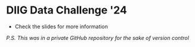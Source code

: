 # DIIG Data Challenge '24
- Check the slides for more information

*P.S. This was in a private GitHub repository for the sake of version control*
